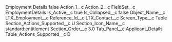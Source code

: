 <?xml version="1.0" encoding="UTF-8"?>
<CustomMetadata xmlns="http://soap.sforce.com/2006/04/metadata" xmlns:xsi="http://www.w3.org/2001/XMLSchema-instance" xmlns:xsd="http://www.w3.org/2001/XMLSchema">
    <label>Employment Details</label>
    <protected>false</protected>
    <values>
        <field>Action_1__c</field>
        <value xsi:nil="true"/>
    </values>
    <values>
        <field>Action_2__c</field>
        <value xsi:nil="true"/>
    </values>
    <values>
        <field>FieldSet__c</field>
        <value xsi:type="xsd:string">EmploymentDetails</value>
    </values>
    <values>
        <field>Is_Active__c</field>
        <value xsi:type="xsd:boolean">true</value>
    </values>
    <values>
        <field>Is_Collapsed__c</field>
        <value xsi:type="xsd:boolean">false</value>
    </values>
    <values>
        <field>Object_Name__c</field>
        <value xsi:type="xsd:string">LTX_Employment__c</value>
    </values>
    <values>
        <field>Reference_Id__c</field>
        <value xsi:type="xsd:string">LTX_Contact__c</value>
    </values>
    <values>
        <field>Screen_Type__c</field>
        <value xsi:type="xsd:string">Table</value>
    </values>
    <values>
        <field>Section_Actions_Supported__c</field>
        <value xsi:type="xsd:string">U</value>
    </values>
    <values>
        <field>Section_Icon_Name__c</field>
        <value xsi:type="xsd:string">standard:entitlement</value>
    </values>
    <values>
        <field>Section_Order__c</field>
        <value xsi:type="xsd:double">3.0</value>
    </values>
    <values>
        <field>Tab_Panel__c</field>
        <value xsi:type="xsd:string">Applicant_Details</value>
    </values>
    <values>
        <field>Table_Actions_Supported__c</field>
        <value xsi:type="xsd:string">D</value>
    </values>
</CustomMetadata>
